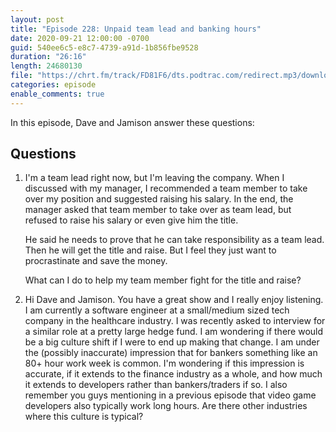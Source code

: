 ```yaml
---
layout: post
title: "Episode 228: Unpaid team lead and banking hours"
date: 2020-09-21 12:00:00 -0700
guid: 540ee6c5-e8c7-4739-a91d-1b856fbe9528
duration: "26:16"
length: 24680130
file: "https://chrt.fm/track/FD81F6/dts.podtrac.com/redirect.mp3/download.softskills.audio/sse-228.mp3"
categories: episode
enable_comments: true
---
```


In this episode, Dave and Jamison answer these questions:

## Questions

1. I'm a team lead right now, but I'm leaving the company. When I discussed with my manager, I recommended a team member to take over my position and suggested raising his salary. In the end, the manager asked that team member to take over as team lead, but refused to raise his salary or even give him the title.
   
   He said he needs to prove that he can take responsibility as a team lead. Then he will get the title and raise. But I feel they just want to procrastinate and save the money.
   
   What can I do to help my team member fight for the title and raise?


2. Hi Dave and Jamison. You have a great show and I really enjoy listening. I am currently a software engineer at a small/medium sized tech company in the healthcare industry. I was recently asked to interview for a similar role at a pretty large hedge fund. I am wondering if there would be a big culture shift if I were to end up making that change. I am under the (possibly inaccurate) impression that for bankers something like an 80+ hour work week is common. I'm wondering if this impression is accurate, if it extends to the finance industry as a whole, and how much it extends to developers rather than bankers/traders if so. I also remember you guys mentioning in a previous episode that video game developers also typically work long hours. Are there other industries where this culture is typical?

